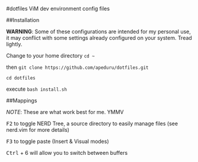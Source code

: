 #dotfiles
ViM dev environment config files


##Installation

**WARNING**: Some of these configurations are intended for my personal use, it may
conflict with some settings already configured on your system. Tread lightly.

Change to your home directory `cd ~`

then `git clone https://github.com/apeduru/dotfiles.git`

`cd dotfiles`

execute `bash install.sh`

##Mappings

*NOTE*: These are what work best for me. YMMV

<kbd>F2</kbd> to toggle NERD Tree, a source directory to easily manage files
(see nerd.vim for more details)

<kbd>F3</kbd> to toggle paste (Insert & Visual modes)


<kbd>Ctrl</kbd> + 6 will allow you to switch between buffers


